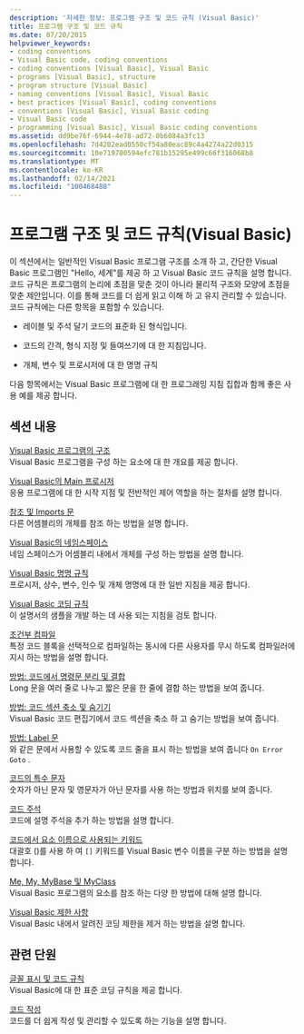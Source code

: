 ```yaml
---
description: '자세한 정보: 프로그램 구조 및 코드 규칙 (Visual Basic)'
title: 프로그램 구조 및 코드 규칙
ms.date: 07/20/2015
helpviewer_keywords:
- coding conventions
- Visual Basic code, coding conventions
- coding conventions [Visual Basic], Visual Basic
- programs [Visual Basic], structure
- program structure [Visual Basic]
- naming conventions [Visual Basic], Visual Basic
- best practices [Visual Basic], coding conventions
- conventions [Visual Basic], Visual Basic coding
- Visual Basic code
- programming [Visual Basic], Visual Basic coding conventions
ms.assetid: dd9be76f-6944-4e78-ad72-0b6084a3fc13
ms.openlocfilehash: 7d4202ead0550cf54a80eac89c4a4274a22d0315
ms.sourcegitcommit: 10e719780594efc781b15295e499c66f316068b8
ms.translationtype: MT
ms.contentlocale: ko-KR
ms.lasthandoff: 02/14/2021
ms.locfileid: "100468488"
---
```

# <a name="program-structure-and-code-conventions-visual-basic"></a>프로그램 구조 및 코드 규칙(Visual Basic)

이 섹션에서는 일반적인 Visual Basic 프로그램 구조를 소개 하 고, 간단한 Visual Basic 프로그램인 "Hello, 세계"를 제공 하 고 Visual Basic 코드 규칙을 설명 합니다. 코드 규칙은 프로그램의 논리에 초점을 맞춘 것이 아니라 물리적 구조와 모양에 초점을 맞춘 제안입니다. 이를 통해 코드를 더 쉽게 읽고 이해 하 고 유지 관리할 수 있습니다. 코드 규칙에는 다른 항목을 포함할 수 있습니다.  
  
- 레이블 및 주석 달기 코드의 표준화 된 형식입니다.  
  
- 코드의 간격, 형식 지정 및 들여쓰기에 대 한 지침입니다.  
  
- 개체, 변수 및 프로시저에 대 한 명명 규칙  
  
 다음 항목에서는 Visual Basic 프로그램에 대 한 프로그래밍 지침 집합과 함께 좋은 사용 예를 제공 합니다.  
  
## <a name="in-this-section"></a>섹션 내용  

 [Visual Basic 프로그램의 구조](structure-of-a-visual-basic-program.md)  
 Visual Basic 프로그램을 구성 하는 요소에 대 한 개요를 제공 합니다.  
  
 [Visual Basic의 Main 프로시저](main-procedure.md)  
 응용 프로그램에 대 한 시작 지점 및 전반적인 제어 역할을 하는 절차를 설명 합니다.  
  
 [참조 및 Imports 문](references-and-the-imports-statement.md)  
 다른 어셈블리의 개체를 참조 하는 방법을 설명 합니다.  
  
 [Visual Basic의 네임스페이스](namespaces.md)  
 네임 스페이스가 어셈블리 내에서 개체를 구성 하는 방법을 설명 합니다.  
  
 [Visual Basic 명명 규칙](naming-conventions.md)  
 프로시저, 상수, 변수, 인수 및 개체 명명에 대 한 일반 지침을 제공 합니다.  
  
 [Visual Basic 코딩 규칙](coding-conventions.md)  
 이 설명서의 샘플을 개발 하는 데 사용 되는 지침을 검토 합니다.  
  
 [조건부 컴파일](conditional-compilation.md)  
 특정 코드 블록을 선택적으로 컴파일하는 동시에 다른 사용자를 무시 하도록 컴파일러에 지시 하는 방법을 설명 합니다.  
  
 [방법: 코드에서 명령문 분리 및 결합](how-to-break-and-combine-statements-in-code.md)  
 Long 문을 여러 줄로 나누고 짧은 문을 한 줄에 결합 하는 방법을 보여 줍니다.  
  
 [방법: 코드 섹션 축소 및 숨기기](how-to-collapse-and-hide-sections-of-code.md)  
 Visual Basic 코드 편집기에서 코드 섹션을 축소 하 고 숨기는 방법을 보여 줍니다.  
  
 [방법: Label 문](how-to-label-statements.md)  
 와 같은 문에서 사용할 수 있도록 코드 줄을 표시 하는 방법을 보여 줍니다 `On Error Goto` .  
  
 [코드의 특수 문자](special-characters-in-code.md)  
 숫자가 아닌 문자 및 영문자가 아닌 문자를 사용 하는 방법과 위치를 보여 줍니다.  
  
 [코드 주석](comments-in-code.md)  
 코드에 설명 주석을 추가 하는 방법을 설명 합니다.  
  
 [코드에서 요소 이름으로 사용되는 키워드](keywords-as-element-names-in-code.md)  
 대괄호 ()를 사용 하 여 `[]` 키워드를 Visual Basic 변수 이름을 구분 하는 방법을 설명 합니다.  
  
 [Me, My, MyBase 및 MyClass](me-my-mybase-and-myclass.md)  
 Visual Basic 프로그램의 요소를 참조 하는 다양 한 방법에 대해 설명 합니다.  
  
 [Visual Basic 제한 사항](limitations.md)  
 Visual Basic 내에서 알려진 코딩 제한을 제거 하는 방법을 설명 합니다.  
  
## <a name="related-sections"></a>관련 단원  

 [글꼴 표시 및 코드 규칙](../../language-reference/typographic-and-code-conventions.md)  
 Visual Basic에 대 한 표준 코딩 규칙을 제공 합니다.  
  
 [코드 작성](/visualstudio/ide/writing-code-in-the-code-and-text-editor)  
 코드를 더 쉽게 작성 및 관리할 수 있도록 하는 기능을 설명 합니다.
